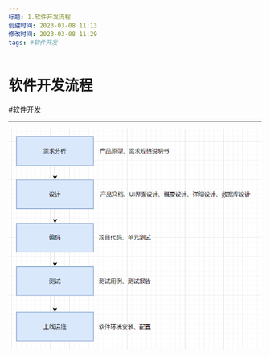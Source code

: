 ```yaml
---
标题: 1.软件开发流程
创建时间: 2023-03-08 11:13
修改时间: 2023-03-08 11:29
tags: #软件开发
---
```


# 软件开发流程
#软件开发 

---
![Pasted image 20220923190548](../../attachments/Pasted%20image%2020220923190548.png)